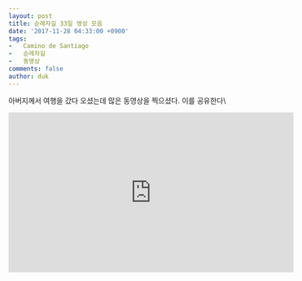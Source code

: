 ```yaml
---
layout: post
title: 순례자길 33일 영상 모음
date: '2017-11-28 04:33:00 +0900'
tags:
-	Camino de Santiago
-	순례자길
-	동영상
comments: false
author: duk
---
```


아버지께서 여행을 갔다 오셨는데 많은 동영상을 찍으셨다. 이를 공유한다\\

<iframe width="560" height="315" src="https://www.youtube.com/embed/lbyyR7x_aVY" frameborder="0" allowfullscreen></iframe>

